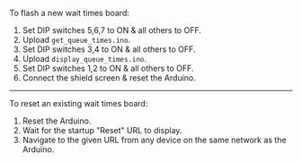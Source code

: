 To flash a new wait times board:

1. Set DIP switches 5,6,7 to ON & all others to OFF.
2. Upload `get_queue_times.ino`.
3. Set DIP switches 3,4 to ON & all others to OFF.
4. Upload `display_queue_times.ino`.
5. Set DIP switches 1,2 to ON & all others to OFF.
6. Connect the shield screen & reset the Arduino.

---

To reset an existing wait times board:

1. Reset the Arduino.
2. Wait for the startup "Reset" URL to display.
3. Navigate to the given URL from any device on the same network as the Arduino.
